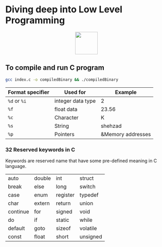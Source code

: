 # Diving deep into Low Level Programming

<p align="center">
<img src="https://skillicons.dev/icons?i=c" width="70" /></p>

## To compile and run C program

```bash
gcc index.c -o compiledBinary && ./compiledBinary
```

| **Format specifier** | **Used for**      | **Example**       |
| -------------------- | ----------------- | ----------------- |
| `%d` or `%i`         | integer data type | 2                 |
| `%f`                 | float data        | 23.56             |
| `%c`                 | Character         | K                 |
| `%s`                 | String            | shehzad           |
| `%p`                 | Pointers          | &Memory addresses |

### 32 Reserved keywords in C

Keywords are reserved name that have some pre-defined meaning in C language.

|          |        |          |          |
| -------- | ------ | -------- | -------- |
| auto     | double | int      | struct   |
| break    | else   | long     | switch   |
| case     | enum   | register | typedef  |
| char     | extern | return   | union    |
| continue | for    | signed   | void     |
| do       | if     | static   | while    |
| default  | goto   | sizeof   | volatile |
| const    | float  | short    | unsigned |
